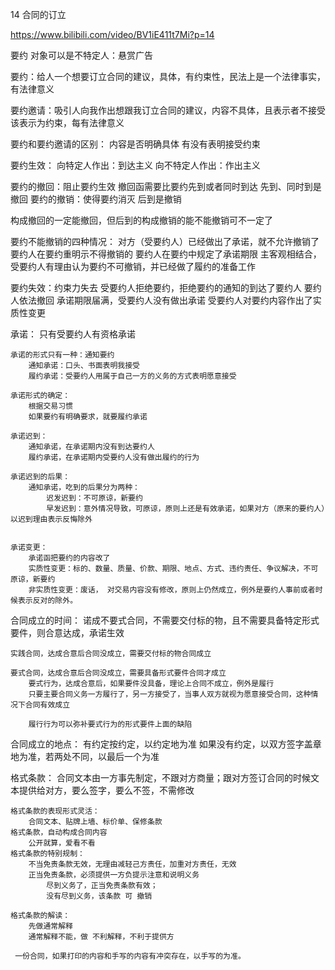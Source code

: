 14 合同的订立

https://www.bilibili.com/video/BV1iE411t7Mi?p=14

要约
	对象可以是不特定人：悬赏广告
	
要约：给人一个想要订立合同的建议，具体，有约束性，民法上是一个法律事实，有法律意义

要约邀请：吸引人向我作出想跟我订立合同的建议，内容不具体，且表示者不接受该表示为约束，每有法律意义

要约和要约邀请的区别：
	内容是否明确具体
	有没有表明接受约束
	
要约生效：
	向特定人作出：到达主义
	向不特定人作出：作出主义
	
要约的撤回：阻止要约生效
	撤回函需要比要约先到或者同时到达
	先到、同时到是撤回
要约的撤销：使得要约消灭
	后到是撤销
	
构成撤回的一定能撤回，但后到的构成撤销的能不能撤销可不一定了

要约不能撤销的四种情况：
	对方（受要约人）已经做出了承诺，就不允许撤销了
	要约人在要约重明示不得撤销的
	要约人在要约中规定了承诺期限
	主客观相结合，受要约人有理由认为要约不可撤销，并已经做了履约的准备工作
	
要约失效：约束力失去 
	受要约人拒绝要约，拒绝要约的通知的到达了要约人
	要约人依法撤回
	承诺期限届满，受要约人没有做出承诺
	受要约人对要约内容作出了实质性变更
	
承诺：
	只有受要约人有资格承诺
	
	承诺的形式只有一种：通知要约
		通知承诺：口头、书面表明我接受
		履约承诺：受要约人用属于自己一方的义务的方式表明愿意接受
	
	承诺形式的确定：
		根据交易习惯
		如果要约有明确要求，就要履约承诺
		
	承诺迟到：
		通知承诺，在承诺期内没有到达要约人
		履约承诺，在承诺期内受要约人没有做出履约的行为
		
	承诺迟到的后果：
		通知承诺，吃到的后果分为两种：
			迟发迟到：不可原谅，新要约
			早发迟到：意外情况导致，可原谅，原则上还是有效承诺，如果对方（原来的要约人）以迟到理由表示反悔除外
	
		
	承诺变更：
		承诺函把要约的内容改了
		实质性变更：标的、数量、质量、价款、期限、地点、方式、违约责任、争议解决，不可原谅，新要约
		非实质性变更：废话， 对交易内容没有修改，原则上仍然成立，例外是要约人事前或者时候表示反对的除外。
		
合同成立的时间：
	诺成不要式合同，不需要交付标的物，且不需要具备特定形式要件，则合意达成，承诺生效
	
	实践合同，达成合意后合同没成立，需要交付标的物合同成立
	
	要式合同，达成合意后合同没成立，需要具备形式要件合同才成立
		要式行为，达成合意后，如果要件没具备，理论上合同不成立，例外是履行
		只要主要合同义务一方履行了，另一方接受了，当事人双方就视为愿意接受合同，这种情况下合同有效成立
		
		履行行为可以弥补要式行为的形式要件上面的缺陷
		
合同成立的地点：
	有约定按约定，以约定地为准
	如果没有约定，以双方签字盖章地为准，若两处不同，以最后一个为准
	
格式条款：
	合同文本由一方事先制定，不跟对方商量；跟对方签订合同的时候文本提供给对方，要么签字，要么不签，不需修改
	
	格式条款的表现形式灵活：
		合同文本、贴牌上墙、标价单、保修条款
	格式条款，自动构成合同内容
		公开就算，爱看不看
	格式条款的特别规制：
		不当免责条款无效，无理由减轻己方责任，加重对方责任，无效
		正当免责条款，必须提供一方负提示注意和说明义务
			尽到义务了，正当免责条款有效；
			没有尽到义务，该条款 可 撤销
			
	格式条款的解读：
		先做通常解释
		通常解释不能，做 不利解释，不利于提供方
		
	 一份合同，如果打印的内容和手写的内容有冲突存在，以手写的为准。
	
	
			
			
		
	
	 
	

